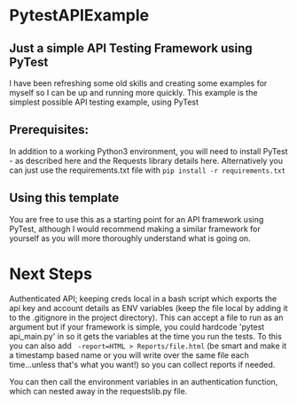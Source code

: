 # PytestAPIExample

## Just a simple API Testing Framework using PyTest

I have been refreshing some old skills and creating some examples for myself so I can be up and running more quickly. This example is the simplest possible API testing example, using PyTest

## Prerequisites:
In addition to a working Python3 environment, you will need to install PyTest - as described here and the Requests library details here. Alternatively you can just use the requirements.txt file with ``` pip install -r requirements.txt ```

## Using this template
You are free to use this as a starting point for an API framework using PyTest, although I would recommend making a similar framework for yourself as you will more thoroughly understand what is going on.

# Next Steps

Authenticated API; keeping creds local in a bash script which exports the api key and account details as ENV variables (keep the file local by adding it to the .gitignore in the project directory). This can accept a file to run as an argument but if your framework is simple, you could hardcode 'pytest api_main.py' in so it gets the variables at the time you run the tests.
To this you can also add ``` -report=HTML > Reports/file.html``` (be smart and make it a timestamp based name or you will write over the same file each time...unless that's what you want!) so you can collect reports if needed.

You can then call the environment variables in an authentication function, which can nested away in the requestslib.py file.